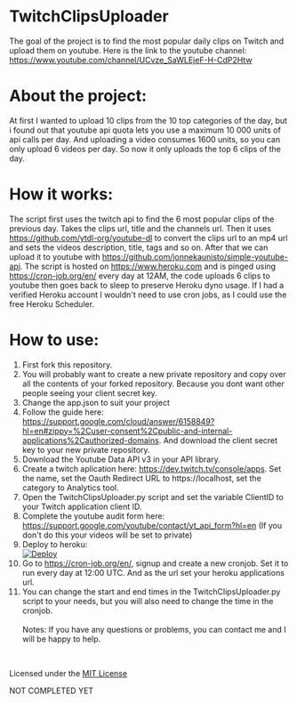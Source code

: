 # TwitchClipsUploader
The goal of the project is to find the most popular daily clips on Twitch and upload them on youtube. Here is the link to the youtube channel: https://www.youtube.com/channel/UCvze_SaWLEjeF-H-CdP2Htw 
# About the project:
At first I wanted to upload 10 clips from the 10 top categories of the day, but i found out that youtube api quota lets you use a maximum 10 000 units of api calls per day. And uploading a video consumes 1600 units, so you can only upload 6 videos per day. So now it only uploads the top 6 clips of the day.
# How it works:
The script first uses the twitch api to find the 6 most popular clips of the previous day. Takes the clips url, title and the channels url. Then it uses https://github.com/ytdl-org/youtube-dl to convert the clips url to an mp4 url and sets the videos description, title, tags and so on. After that we can upload it to youtube with https://github.com/jonnekaunisto/simple-youtube-api. The script is hosted on https://www.heroku.com and is pinged using https://cron-job.org/en/ every day at 12AM, the code uploads 6 clips to youtube then goes back to sleep to preserve Heroku dyno usage. If I had a verified Heroku account I wouldn't need to use cron jobs, as I could use the free Heroku Scheduler.
# How to use:
1. First fork this repository.
2. You will probably want to create a new private repository and copy over all the contents of your forked repository. Because you dont want other people seeing your client secret key.
3. Change the app.json to suit your project
4. Follow the guide here: https://support.google.com/cloud/answer/6158849?hl=en#zippy=%2Cuser-consent%2Cpublic-and-internal-applications%2Cauthorized-domains. And download the client secret key to your new private repository.
5. Download the Youtube Data API v3 in your API library.
6. Create a twitch aplication here: https://dev.twitch.tv/console/apps. Set the name, set the Oauth Redirect URL to https://localhost, set the category to Analytics tool.
7. Open the TwitchClipsUploader.py script and set the variable ClientID to your Twitch application client ID.
8. Complete the youtube audit form here: https://support.google.com/youtube/contact/yt_api_form?hl=en (If you don't do this your videos will be set to private)
9. Deploy to heroku: </br>
[![Deploy](https://www.herokucdn.com/deploy/button.svg)](https://heroku.com/deploy)
11. Go to https://cron-job.org/en/, signup and create a new cronjob. Set it to run every day at 12:00 UTC. And as the url set your heroku applications url.<br/>
12. You can change the start and end times in the TwitchClipsUploader.py script to your needs, but you will also need to change the time in the cronjob.<br/><br/>
Notes:
If you have any questions or problems, you can contact me and I will be happy to help.
<br/>

Licensed under the [MIT License](LICENSE)

NOT COMPLETED YET

